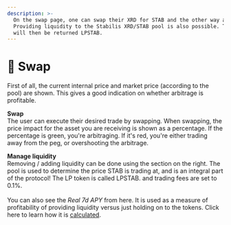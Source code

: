 ```yaml
---
description: >-
  On the swap page, one can swap their XRD for STAB and the other way around.
  Providing liquidity to the Stabilis XRD/STAB pool is also possible. The user
  will then be returned LPSTAB.
---
```


# 💱 Swap

First of all, the current internal price and market price (according to the pool) are shown. This gives a good indication on whether arbitrage is profitable.

**Swap**\
The user can execute their desired trade by swapping. When swapping, the price impact for the asset you are receiving is shown as a percentage. If the percentage is green, you're arbitraging. If it's red, you're either trading away from the peg, or overshooting the arbitrage.

**Manage liquidity**\
Removing / adding liquidity can be done using the section on the right. The pool is used to determine the price STAB is trading at, and is an integral part of the protocol! The LP token is called LPSTAB. and trading fees are set to 0.1%.\
\
You can also see the _Real 7d APY_ from here. It is used as a measure of profitability of providing liquidity versus just holding on to the tokens. Click here to learn how it is [calculated](../miscellaneous/lp-apy-calculation.md).
